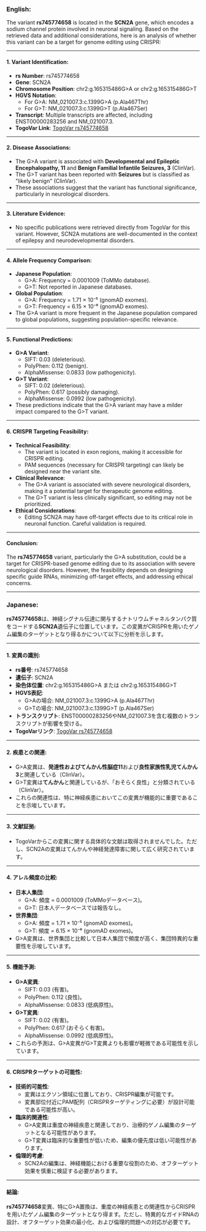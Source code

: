 ### English:
The variant **rs745774658** is located in the **SCN2A** gene, which encodes a sodium channel protein involved in neuronal signaling. Based on the retrieved data and additional considerations, here is an analysis of whether this variant can be a target for genome editing using CRISPR:

---

#### 1. **Variant Identification**:
- **rs Number**: rs745774658  
- **Gene**: SCN2A  
- **Chromosome Position**: chr2:g.165315486G>A or chr2:g.165315486G>T  
- **HGVS Notation**:  
  - For G>A: NM_021007.3:c.1399G>A (p.Ala467Thr)  
  - For G>T: NM_021007.3:c.1399G>T (p.Ala467Ser)  
- **Transcript**: Multiple transcripts are affected, including ENST00000283256 and NM_021007.3.  
- **TogoVar Link**: [TogoVar rs745774658](https://togovar.org/variant/tgv9339051)

---

#### 2. **Disease Associations**:
- The G>A variant is associated with **Developmental and Epileptic Encephalopathy, 11** and **Benign Familial Infantile Seizures, 3** (ClinVar).  
- The G>T variant has been reported with **Seizures** but is classified as "likely benign" (ClinVar).  
- These associations suggest that the variant has functional significance, particularly in neurological disorders.

---

#### 3. **Literature Evidence**:
- No specific publications were retrieved directly from TogoVar for this variant. However, SCN2A mutations are well-documented in the context of epilepsy and neurodevelopmental disorders.

---

#### 4. **Allele Frequency Comparison**:
- **Japanese Population**:  
  - G>A: Frequency = 0.0001009 (ToMMo database).  
  - G>T: Not reported in Japanese databases.  
- **Global Population**:  
  - G>A: Frequency = 1.71 × 10⁻⁵ (gnomAD exomes).  
  - G>T: Frequency = 6.15 × 10⁻⁶ (gnomAD exomes).  
- The G>A variant is more frequent in the Japanese population compared to global populations, suggesting population-specific relevance.

---

#### 5. **Functional Predictions**:
- **G>A Variant**:  
  - SIFT: 0.03 (deleterious).  
  - PolyPhen: 0.112 (benign).  
  - AlphaMissense: 0.0833 (low pathogenicity).  
- **G>T Variant**:  
  - SIFT: 0.02 (deleterious).  
  - PolyPhen: 0.617 (possibly damaging).  
  - AlphaMissense: 0.0992 (low pathogenicity).  
- These predictions indicate that the G>A variant may have a milder impact compared to the G>T variant.

---

#### 6. **CRISPR Targeting Feasibility**:
- **Technical Feasibility**:  
  - The variant is located in exon regions, making it accessible for CRISPR editing.  
  - PAM sequences (necessary for CRISPR targeting) can likely be designed near the variant site.  
- **Clinical Relevance**:  
  - The G>A variant is associated with severe neurological disorders, making it a potential target for therapeutic genome editing.  
  - The G>T variant is less clinically significant, so editing may not be prioritized.  
- **Ethical Considerations**:  
  - Editing SCN2A may have off-target effects due to its critical role in neuronal function. Careful validation is required.

---

#### Conclusion:
The **rs745774658** variant, particularly the G>A substitution, could be a target for CRISPR-based genome editing due to its association with severe neurological disorders. However, the feasibility depends on designing specific guide RNAs, minimizing off-target effects, and addressing ethical concerns.

---

### Japanese:
**rs745774658**は、神経シグナル伝達に関与するナトリウムチャネルタンパク質をコードする**SCN2A**遺伝子に位置しています。この変異がCRISPRを用いたゲノム編集のターゲットとなり得るかについて以下に分析を示します。

---

#### 1. **変異の識別**:
- **rs番号**: rs745774658  
- **遺伝子**: SCN2A  
- **染色体位置**: chr2:g.165315486G>A または chr2:g.165315486G>T  
- **HGVS表記**:  
  - G>Aの場合: NM_021007.3:c.1399G>A (p.Ala467Thr)  
  - G>Tの場合: NM_021007.3:c.1399G>T (p.Ala467Ser)  
- **トランスクリプト**: ENST00000283256やNM_021007.3を含む複数のトランスクリプトが影響を受ける。  
- **TogoVarリンク**: [TogoVar rs745774658](https://togovar.org/variant/tgv9339051)

---

#### 2. **疾患との関連**:
- G>A変異は、**発達性およびてんかん性脳症11**および**良性家族性乳児てんかん3**と関連している（ClinVar）。  
- G>T変異は**てんかん**と関連しているが、「おそらく良性」と分類されている（ClinVar）。  
- これらの関連性は、特に神経疾患においてこの変異が機能的に重要であることを示唆しています。

---

#### 3. **文献証拠**:
- TogoVarからこの変異に関する具体的な文献は取得されませんでした。ただし、SCN2Aの変異はてんかんや神経発達障害に関して広く研究されています。

---

#### 4. **アレル頻度の比較**:
- **日本人集団**:  
  - G>A: 頻度 = 0.0001009 (ToMMoデータベース)。  
  - G>T: 日本人データベースでは報告なし。  
- **世界集団**:  
  - G>A: 頻度 = 1.71 × 10⁻⁵ (gnomAD exomes)。  
  - G>T: 頻度 = 6.15 × 10⁻⁶ (gnomAD exomes)。  
- G>A変異は、世界集団と比較して日本人集団で頻度が高く、集団特異的な重要性を示唆しています。

---

#### 5. **機能予測**:
- **G>A変異**:  
  - SIFT: 0.03 (有害)。  
  - PolyPhen: 0.112 (良性)。  
  - AlphaMissense: 0.0833 (低病原性)。  
- **G>T変異**:  
  - SIFT: 0.02 (有害)。  
  - PolyPhen: 0.617 (おそらく有害)。  
  - AlphaMissense: 0.0992 (低病原性)。  
- これらの予測は、G>A変異がG>T変異よりも影響が軽微である可能性を示しています。

---

#### 6. **CRISPRターゲットの可能性**:
- **技術的可能性**:  
  - 変異はエクソン領域に位置しており、CRISPR編集が可能です。  
  - 変異部位付近にPAM配列（CRISPRターゲティングに必要）が設計可能である可能性が高い。  
- **臨床的関連性**:  
  - G>A変異は重度の神経疾患と関連しており、治療的ゲノム編集のターゲットとなる可能性があります。  
  - G>T変異は臨床的な重要性が低いため、編集の優先度は低い可能性があります。  
- **倫理的考慮**:  
  - SCN2Aの編集は、神経機能における重要な役割のため、オフターゲット効果を慎重に検証する必要があります。

---

#### 結論:
**rs745774658**変異、特にG>A置換は、重度の神経疾患との関連性からCRISPRを用いたゲノム編集のターゲットとなり得ます。ただし、特異的なガイドRNAの設計、オフターゲット効果の最小化、および倫理的問題への対応が必要です。
